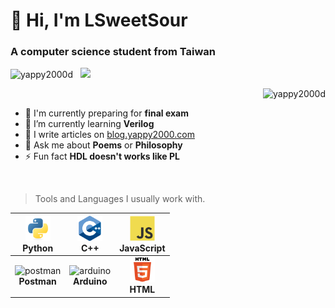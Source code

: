 # 👋 Hi, I'm LSweetSour  
### A computer science student from Taiwan

![yappy2000d](https://komarev.com/ghpvc/?username=yappy2000d&label=Profile%20views&color=0e75b6&style=flat)
&nbsp;&nbsp;![](https://img.shields.io/github/followers/yappy2000d?style=social)

<p>&nbsp;<img align="right" src="https://github-readme-stats.vercel.app/api?username=yappy2000d&show_icons=true&locale=en" alt="yappy2000d" /></p>

- 🔭 I'm currently preparing for **final exam**
- 🌱 I’m currently learning **Verilog**
- 📝 I write articles on [blog.yappy2000.com](blog.yappy2000.com)
- 💬 Ask me about **Poems** or **Philosophy**
- ⚡ Fun fact **HDL doesn't works like PL**

<br />

> Tools and Languages I usually work with.

| <img src="https://raw.githubusercontent.com/devicons/devicon/master/icons/python/python-original.svg" alt="python" width="40" height="40"/>  <br>Python | <img src="https://raw.githubusercontent.com/devicons/devicon/master/icons/cplusplus/cplusplus-original.svg" alt="cplusplus" width="40" height="40"/> <br>**C++** | <img src="https://raw.githubusercontent.com/devicons/devicon/master/icons/javascript/javascript-original.svg" alt="javascript" width="40" height="40"/> <br>**JavaScript** |
| :----: | :----: | :----: |
| <img src="https://www.vectorlogo.zone/logos/getpostman/getpostman-icon.svg" alt="postman" width="40" height="40"/> <br>**Postman** | <img src="https://cdn.worldvectorlogo.com/logos/arduino-1.svg" alt="arduino" width="40" height="40"/> <br>**Arduino** | <img src="https://raw.githubusercontent.com/devicons/devicon/master/icons/html5/html5-original-wordmark.svg" alt="html5" width="40" height="40"/> <br>**HTML** |
